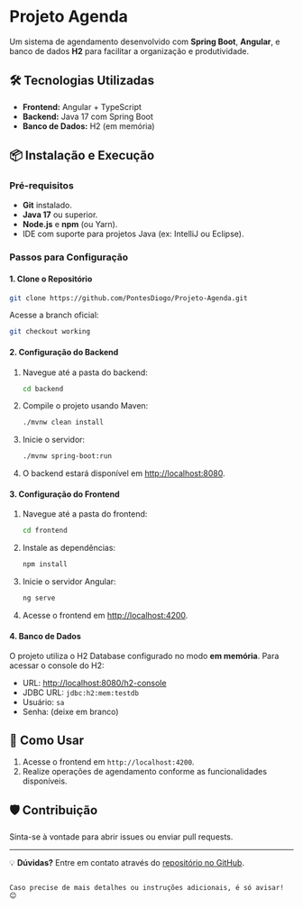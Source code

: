 
# Projeto Agenda

Um sistema de agendamento desenvolvido com **Spring Boot**, **Angular**, e banco de dados **H2** para facilitar a organização e produtividade.

## 🛠 Tecnologias Utilizadas
- **Frontend:** Angular + TypeScript
- **Backend:** Java 17 com Spring Boot
- **Banco de Dados:** H2 (em memória)

## 📦 Instalação e Execução

### Pré-requisitos
- **Git** instalado.
- **Java 17** ou superior.
- **Node.js** e **npm** (ou Yarn).
- IDE com suporte para projetos Java (ex: IntelliJ ou Eclipse).

### Passos para Configuração

#### 1. Clone o Repositório
```bash
git clone https://github.com/PontesDiogo/Projeto-Agenda.git
```
Acesse a branch oficial:
```bash
git checkout working
```

#### 2. Configuração do Backend
1. Navegue até a pasta do backend:
   ```bash
   cd backend
   ```
2. Compile o projeto usando Maven:
   ```bash
   ./mvnw clean install
   ```
3. Inicie o servidor:
   ```bash
   ./mvnw spring-boot:run
   ```
4. O backend estará disponível em [http://localhost:8080](http://localhost:8080).

#### 3. Configuração do Frontend
1. Navegue até a pasta do frontend:
   ```bash
   cd frontend
   ```
2. Instale as dependências:
   ```bash
   npm install
   ```
3. Inicie o servidor Angular:
   ```bash
   ng serve
   ```
4. Acesse o frontend em [http://localhost:4200](http://localhost:4200).

#### 4. Banco de Dados
O projeto utiliza o H2 Database configurado no modo **em memória**. Para acessar o console do H2:
- URL: [http://localhost:8080/h2-console](http://localhost:8080/h2-console)
- JDBC URL: `jdbc:h2:mem:testdb`
- Usuário: `sa`
- Senha: (deixe em branco)

## 🚀 Como Usar
1. Acesse o frontend em `http://localhost:4200`.
2. Realize operações de agendamento conforme as funcionalidades disponíveis.

## 🛡 Contribuição
Sinta-se à vontade para abrir issues ou enviar pull requests.

---

💡 **Dúvidas?** Entre em contato através do [repositório no GitHub](https://github.com/PontesDiogo/Projeto-Agenda).
```

Caso precise de mais detalhes ou instruções adicionais, é só avisar! 😊
